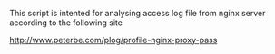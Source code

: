 This script is intented for analysing access log file from nginx server according to the following site

http://www.peterbe.com/plog/profile-nginx-proxy-pass
